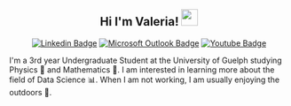 <div align="center">

## Hi I'm Valeria! <img src="https://emojis.slackmojis.com/emojis/images/1547582922/5197/party_blob.gif?1547582922" width="30">

[![Linkedin Badge](https://img.shields.io/badge/-Linkedin-0077b5?style=flat&logo=Linkedin&logoColor=white)](https://www.linkedin.com/in/valeria-telles) [![Microsoft Outlook Badge](https://img.shields.io/badge/-Microsoft%20Outlook-0078d4?style=flat&logo=Microsoft-Outlook&logoColor=white)](mailto:vtelles@uoguelph.ca) [![Youtube Badge](https://img.shields.io/badge/-Youtube-ff0000?style=flat&logo=Youtube&logoColor=white)](https://www.youtube.com/channel/UC1f5tH32ChC5fUTkY4eES_g)

</div>

I'm a 3rd year Undergraduate Student at the University of Guelph studying Physics :telescope: and Mathematics :triangular_ruler:. I am interested in learning more about the field of Data Science :bar_chart:. When I am not working, I am usually enjoying the outdoors :evergreen_tree:.
